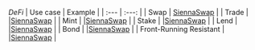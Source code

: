*DeFi*
| Use case | Example |
| :---         |     :---:      |
| Swap   | [SiennaSwap](https://sienna.network/swap/) |
| Trade    | |[SiennaSwap](https://sienna.network/swap/)     |
| Mint    | |[SiennaSwap](https://sienna.network/swap/)     |
| Stake    | |[SiennaSwap](https://sienna.network/swap/)     |
| Lend    | |[SiennaSwap](https://sienna.network/swap/)     |
| Bond    | |[SiennaSwap](https://sienna.network/swap/)     |
| Front-Running Resistant    | |[SiennaSwap](https://sienna.network/swap/)     |
